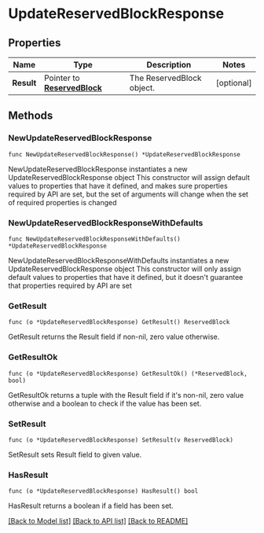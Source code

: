 # UpdateReservedBlockResponse

## Properties

Name | Type | Description | Notes
------------ | ------------- | ------------- | -------------
**Result** | Pointer to [**ReservedBlock**](ReservedBlock.md) | The ReservedBlock object. | [optional] 

## Methods

### NewUpdateReservedBlockResponse

`func NewUpdateReservedBlockResponse() *UpdateReservedBlockResponse`

NewUpdateReservedBlockResponse instantiates a new UpdateReservedBlockResponse object
This constructor will assign default values to properties that have it defined,
and makes sure properties required by API are set, but the set of arguments
will change when the set of required properties is changed

### NewUpdateReservedBlockResponseWithDefaults

`func NewUpdateReservedBlockResponseWithDefaults() *UpdateReservedBlockResponse`

NewUpdateReservedBlockResponseWithDefaults instantiates a new UpdateReservedBlockResponse object
This constructor will only assign default values to properties that have it defined,
but it doesn't guarantee that properties required by API are set

### GetResult

`func (o *UpdateReservedBlockResponse) GetResult() ReservedBlock`

GetResult returns the Result field if non-nil, zero value otherwise.

### GetResultOk

`func (o *UpdateReservedBlockResponse) GetResultOk() (*ReservedBlock, bool)`

GetResultOk returns a tuple with the Result field if it's non-nil, zero value otherwise
and a boolean to check if the value has been set.

### SetResult

`func (o *UpdateReservedBlockResponse) SetResult(v ReservedBlock)`

SetResult sets Result field to given value.

### HasResult

`func (o *UpdateReservedBlockResponse) HasResult() bool`

HasResult returns a boolean if a field has been set.


[[Back to Model list]](../README.md#documentation-for-models) [[Back to API list]](../README.md#documentation-for-api-endpoints) [[Back to README]](../README.md)


